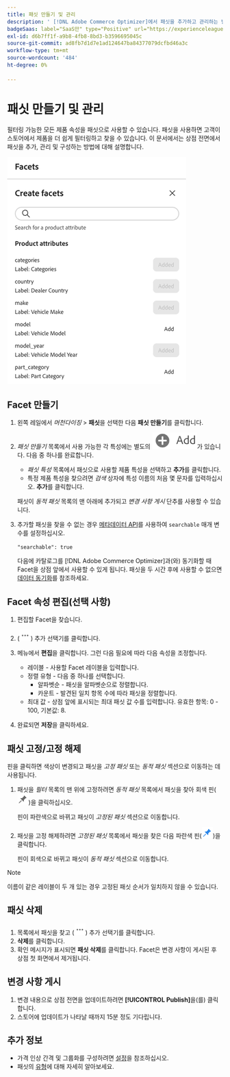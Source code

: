 ```yaml
---
title: 패싯 만들기 및 관리
description: ' [!DNL Adobe Commerce Optimizer]에서 패싯을 추가하고 관리하는 방법을 알아봅니다.'
badgeSaas: label="SaaS만" type="Positive" url="https://experienceleague.adobe.com/en/docs/commerce/user-guides/product-solutions" tooltip="Adobe Commerce as a Cloud Service 및 Adobe Commerce Optimizer 프로젝트에만 적용됩니다(Adobe 관리 SaaS 인프라)."
exl-id: d6b7ff1f-a9b8-4fb8-8bd3-b3596695045c
source-git-commit: ad8fb7d1d7e1ad124647ba84377079dcfbd46a3c
workflow-type: tm+mt
source-wordcount: '484'
ht-degree: 0%

---
```


# 패싯 만들기 및 관리

필터링 가능한 모든 제품 속성을 패싯으로 사용할 수 있습니다. 패싯을 사용하면 고객이 스토어에서 제품을 더 쉽게 필터링하고 찾을 수 있습니다. 이 문서에서는 상점 전면에서 패싯을 추가, 관리 및 구성하는 방법에 대해 설명합니다.

![패싯 만들기](../../assets/create-facet.png)

## Facet 만들기

1. 왼쪽 레일에서 _머천다이징_ > **패싯**&#x200B;을 선택한 다음 **패싯 만들기**&#x200B;를 클릭합니다.
1. *패싯 만들기* 목록에서 사용 가능한 각 특성에는 별도의 ![추가 단추](../../assets/btn-add.png)가 있습니다. 다음 중 하나를 완료합니다.

   - *패싯 특성* 목록에서 패싯으로 사용할 제품 특성을 선택하고 **추가**&#x200B;를 클릭합니다.
   - 특정 제품 특성을 찾으려면 *검색* 상자에 특성 이름의 처음 몇 문자를 입력하십시오. **추가**&#x200B;를 클릭합니다.

   패싯이 *동적 패싯* 목록의 맨 아래에 추가되고 *변경 사항 게시* 단추를 사용할 수 있습니다.

1. 추가할 패싯을 찾을 수 없는 경우 [메타데이터 API](https://developer.adobe.com/commerce/services/reference/rest/#tag/Metadata)를 사용하여 `searchable` 매개 변수를 설정하십시오.

   `"searchable": true`

   다음에 카탈로그를 [!DNL Adobe Commerce Optimizer]과(와) 동기화할 때 Facet을 상점 앞에서 사용할 수 있게 됩니다. 패싯을 두 시간 후에 사용할 수 없으면 [데이터 동기화](../../setup/data-sync.md)를 참조하세요.

## Facet 속성 편집(선택 사항)

1. 편집할 Facet을 찾습니다.
1. (![추가 선택기](../../assets/btn-more.png)) 추가 선택기를 클릭합니다.
1. 메뉴에서 **편집**&#x200B;을 클릭합니다. 그런 다음 필요에 따라 다음 속성을 조정합니다.

   - 레이블 - 사용할 Facet 레이블을 입력합니다.
   - 정렬 유형 - 다음 중 하나를 선택합니다.
      - 알파벳순 - 패싯을 알파벳순으로 정렬합니다.
      - 카운트 - 발견된 일치 항목 수에 따라 패싯을 정렬합니다.
   - 최대 값 - 상점 앞에 표시되는 최대 패싯 값 수를 입력합니다. 유효한 항목: 0 - 100, 기본값: 8.

1. 완료되면 **저장**&#x200B;을 클릭하세요.

## 패싯 고정/고정 해제

핀을 클릭하면 색상이 변경되고 패싯을 *고정 패싯* 또는 *동적 패싯* 섹션으로 이동하는 데 사용됩니다.

1. 패싯을 *필터* 목록의 맨 위에 고정하려면 *동적 패싯* 목록에서 패싯을 찾아 회색 핀(![핀 선택기](../../assets/btn-pin-gray.png))을 클릭하십시오.

   핀이 파란색으로 바뀌고 패싯이 *고정된 패싯* 섹션으로 이동합니다.

1. 패싯을 고정 해제하려면 *고정된 패싯* 목록에서 패싯을 찾은 다음 파란색 핀(![핀 선택기](../../assets/btn-pin-blue.png))을 클릭합니다.

   핀이 회색으로 바뀌고 패싯이 *동적 패싯* 섹션으로 이동합니다.

>[!NOTE]
>
>이름이 같은 레이블이 두 개 있는 경우 고정된 패싯 순서가 일치하지 않을 수 있습니다.

## 패싯 삭제

1. 목록에서 패싯을 찾고 (![추가 선택기](../../assets/btn-more.png)) 추가 선택기를 클릭합니다.
1. **삭제**&#x200B;를 클릭합니다.
1. 확인 메시지가 표시되면 **패싯 삭제**를 클릭합니다.
Facet은 변경 사항이 게시된 후 상점 첫 화면에서 제거됩니다.

## 변경 사항 게시

1. 변경 내용으로 상점 전면을 업데이트하려면 **[!UICONTROL Publish]**&#x200B;을(를) 클릭합니다.
1. 스토어에 업데이트가 나타날 때까지 15분 정도 기다립니다.

## 추가 정보

- 가격 인상 간격 및 그룹화를 구성하려면 [설정](../../settings.md)을 참조하십시오.
- 패싯의 [유형](type.md)에 대해 자세히 알아보세요.

